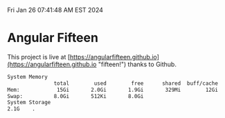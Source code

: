 Fri Jan 26 07:41:48 AM EST 2024

# Angular Fifteen


This project is live at [https://angularfifteen.github.io](https://angularfifteen.github.io "fifteen!") thanks to Github.

```bash
System Memory
               total        used        free      shared  buff/cache   available
Mem:            15Gi       2.0Gi       1.9Gi       329Mi        12Gi        13Gi
Swap:          8.0Gi       512Ki       8.0Gi
System Storage
2.1G	.
```
```bash
